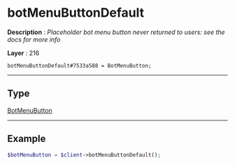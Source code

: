 # botMenuButtonDefault

**Description** : *Placeholder bot menu button never returned to users: see the docs for more info*

**Layer** : 216

```tl
botMenuButtonDefault#7533a588 = BotMenuButton;
```

---

## Type

[BotMenuButton](type/BotMenuButton)

---

## Example

```php
$botMenuButton = $client->botMenuButtonDefault();
```